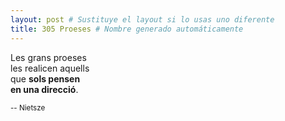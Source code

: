 ```yaml
---
layout: post # Sustituye el layout si lo usas uno diferente
title: 305 Proeses # Nombre generado automáticamente
---
```


Les grans proeses <br />
les realicen aquells <br />
que **sols pensen <br />
en una direcció**.

<small>-- Nietsze</small>
